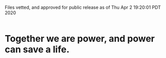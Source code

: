 Files vetted, and approved for public release as of Thu Apr  2 19:20:01 PDT 2020<br><br><h1>Together we are power, and power can save a life.</h1>
